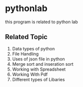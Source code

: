 # pythonlab
<p>this program is related to python lab </p>
<h2>Related Topic</h2>
<ol><li>Data types of python</li>
<li>File Handling </li>
<li>Uses of json file in python</li>
<li>Merge sort and inseration sort</li>
<li>Working with Spreadsheet</li>
<li>Working With Pdf</li>
<li>Different types of Libaries</li></ol>
